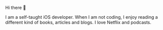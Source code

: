Hi there 👋

I am a self-taught iOS developer. When I am not coding, I enjoy reading a different kind of books, articles and blogs. I love Netflix and podcasts.
